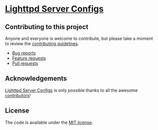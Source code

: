 # [Lighttpd Server Configs](https://github.com/h5bp/server-configs-lighttpd)


## Contributing to this project

Anyone and everyone is welcome to contribute, but please take a moment
to review the [contributing guidelines](CONTRIBUTING.md).

* [Bug reports](CONTRIBUTING.md#bugs)
* [Feature requests](CONTRIBUTING.md#features)
* [Pull requests](CONTRIBUTING.md#pull-requests)


## Acknowledgements

[Lighttpd Server Configs](https://github.com/h5bp/server-configs-lighttpd)
is only possible thanks to all the awesome
[contributors](https://github.com/h5bp/server-configs-lighttpd/graphs/contributors)!


## License

The code is available under the [MIT license](LICENSE.txt).
